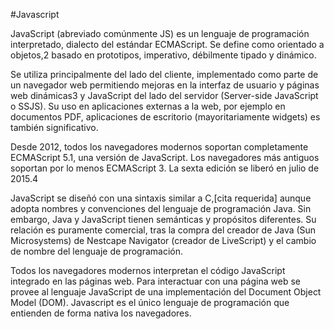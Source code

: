 #Javascript

JavaScript (abreviado comúnmente JS) es un lenguaje de programación interpretado, dialecto del estándar ECMAScript. Se define como orientado a objetos,2​ basado en prototipos, imperativo, débilmente tipado y dinámico.
Se utiliza principalmente del lado del cliente, implementado como parte de un navegador web permitiendo mejoras en la interfaz de usuario y páginas web dinámicas3​ y JavaScript del lado del servidor (Server-side JavaScript o SSJS). Su uso en aplicaciones externas a la web, por ejemplo en documentos PDF, aplicaciones de escritorio (mayoritariamente widgets) es también significativo.

Desde 2012, todos los navegadores modernos soportan completamente ECMAScript 5.1, una versión de JavaScript. Los navegadores más antiguos soportan por lo menos ECMAScript 3. La sexta edición se liberó en julio de 2015.4​

JavaScript se diseñó con una sintaxis similar a C,[cita requerida] aunque adopta nombres y convenciones del lenguaje de programación Java. Sin embargo, Java y JavaScript tienen semánticas y propósitos diferentes. Su relación es puramente comercial, tras la compra del creador de Java (Sun Microsystems) de Nestcape Navigator (creador de LiveScript) y el cambio de nombre del lenguaje de programación.

Todos los navegadores modernos interpretan el código JavaScript integrado en las páginas web. Para interactuar con una página web se provee al lenguaje JavaScript de una implementación del Document Object Model (DOM). Javascript es el único lenguaje de programación que entienden de forma nativa los navegadores.